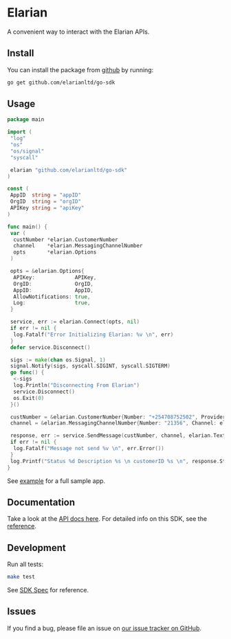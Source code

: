 # Elarian

A convenient way to interact with the Elarian APIs.

## Install

You can install the package from [github](https://www.github.com/elarianltd/go-sdk) by running:

```bash
go get github.com/elarianltd/go-sdk
```

## Usage

```go
package main

import (
 "log"
 "os"
 "os/signal"
 "syscall"

 elarian "github.com/elarianltd/go-sdk"
)

const (
 AppID  string = "appID"
 OrgID  string = "orgID"
 APIKey string = "apiKey"
)

func main() {
 var (
  custNumber *elarian.CustomerNumber
  channel    *elarian.MessagingChannelNumber
  opts       *elarian.Options
 )

 opts = &elarian.Options{
  APIKey:             APIKey,
  OrgID:              OrgID,
  AppID:              AppID,
  AllowNotifications: true,
  Log:                true,
 }

 service, err := elarian.Connect(opts, nil)
 if err != nil {
  log.Fatalf("Error Initializing Elarian: %v \n", err)
 }
 defer service.Disconnect()

 sigs := make(chan os.Signal, 1)
 signal.Notify(sigs, syscall.SIGINT, syscall.SIGTERM)
 go func() {
  <-sigs
  log.Println("Disconnecting From Elarian")
  service.Disconnect()
  os.Exit(0)
 }()

 custNumber = &elarian.CustomerNumber{Number: "+254708752502", Provider: elarian.CustomerNumberProviderCellular}
 channel = &elarian.MessagingChannelNumber{Number: "21356", Channel: elarian.MessagingChannelSms}

 response, err := service.SendMessage(custNumber, channel, elarian.TextMessage("Hello world from the go sdk"))
 if err != nil {
  log.Fatalf("Message not send %v \n", err.Error())
 }
 log.Printf("Status %d Description %s \n customerID %s \n", response.Status, response.Description, response.CustomerId)
}


```

See [example](example/) for a full sample app.

## Documentation

Take a look at the [API docs here](http://docs.elarian.com). For detailed info on this SDK, see the [reference](docs/).

## Development

Run all tests:

```bash
make test
```

See [SDK Spec](https://github.com/ElarianLtd/sdk-spec) for reference.

## Issues

If you find a bug, please file an issue on [our issue tracker on GitHub](https://github.com/ElarianLtd/go-sdk/issues).
